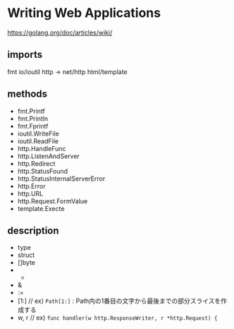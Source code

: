 # Writing Web Applications
https://golang.org/doc/articles/wiki/

## imports
fmt
io/ioutil
http -> net/http
html/template

## methods

- fmt.Printf
- fmt.Println
- fmt.Fprintf
- ioutil.WriteFile
- ioutil.ReadFile
- http.HandleFunc
- http.ListenAndServer
- http.Redirect
- http.StatusFound
- http.StatusInternalServerError
- http.Error
- http.URL
- http.Request.FormValue
- template.Execte

## description
- type
- struct
- []byte
- *
- &
- :=
- [1:] // ex) ```Path[1:]``` : Path内の1番目の文字から最後までの部分スライスを作成する
- w, r // ex) ```func handler(w http.ResponseWriter, r *http.Request) {```

